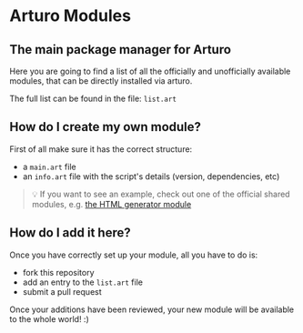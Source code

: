 # Arturo Modules
## The main package manager for Arturo

Here you are going to find a list of all the officially and unofficially available modules, that can be directly installed via arturo.

The full list can be found in the file: `list.art`


How do I create my own module?
----

First of all make sure it has the correct structure:

- a `main.art` file
- an `info.art` file with the script's details (version, dependencies, etc)

> 💡  If you want to see an example, check out one of the official shared modules, e.g. [the HTML generator module](https://github.com/arturo-lang/art-html-module)

How do I add it here?
----

Once you have correctly set up your module, all you have to do is:

- fork this repository
- add an entry to the `list.art` file
- submit a pull request

Once your additions have been reviewed, your new module will be available to the whole world! :)

